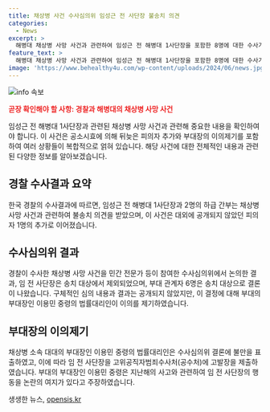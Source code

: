 ```yaml
---
title: 채상병 사건 수사심의위 임성근 전 사단장 불송치 의견
categories:
  - News
excerpt: >
  해병대 채상병 사망 사건과 관련하여 임성근 전 해병대 1사단장을 포함한 8명에 대한 수사가 이뤄지고 있었는데, 경찰 수사심의위에서는 3명에 대한 불송치 의견이 내려졌다. 임 전 사단장과 하급 간부 2명은 송치 대상에서 제외되었고, 대신 군 관계자 6명에 대해선 송치하는 결정이 내려졌다. 추가로 미공개인 피의자 1명이 발표에서 공개되었으며, 경북경찰청은 최종 수사 결과를 오는 8일 발표할 예정이다. 이에 대해 이용민 중령의 법률대리인은 불만을 표현하여 임 전 사단장을 고위공직자범죄수사처에 고발하였다.
feature_text: >
  해병대 채상병 사망 사건과 관련하여 임성근 전 해병대 1사단장을 포함한 8명에 대한 수사가 이뤄지고 있었는데, 경찰 수사심의위에서는 3명에 대한 불송치 의견이 내려졌다. 임 전 사단장과 하급 간부 2명은 송치 대상에서 제외되었고, 대신 군 관계자 6명에 대해선 송치하는 결정이 내려졌다. 추가로 미공개인 피의자 1명이 발표에서 공개되었으며, 경북경찰청은 최종 수사 결과를 오는 8일 발표할 예정이다. 이에 대해 이용민 중령의 법률대리인은 불만을 표현하여 임 전 사단장을 고위공직자범죄수사처에 고발하였다.
image: 'https://www.behealthy4u.com/wp-content/uploads/2024/06/news.jpg'
---
```


<p><img src="https://www.behealthy4u.com/wp-content/uploads/2024/06/news.jpg" alt="info 속보" /></p>

<p><b><span style="color: #ee2323;">곧장 확인해야 할 사항: 경찰과 해병대의 채상병 사망 사건</span></b></p>

<p>임성근 전 해병대 1사단장과 관련된 채상병 사망 사건과 관련해 중요한 내용을 확인하여야 합니다. 이 사건은 공소시효에 의해 뒤늦은 피의자 추가와 부대장의 이의제기를 포함하여 여러 상황들이 복합적으로 얽혀 있습니다. 해당 사건에 대한 전체적인 내용과 관련된 다양한 정보를 알아보겠습니다. </p>

<p data-ke-size="size16"></p>

<h2 data-ke-size="size26">경찰 수사결과 요약</h2>

<p>한국 경찰의 수사결과에 따르면, 임성근 전 해병대 1사단장과 2명의 하급 간부는 채상병 사망 사건과 관련하여 불송치 의견을 받았으며, 이 사건은 대외에 공개되지 않았던 피의자 1명의 추가로 이어졌습니다. </p>

<p data-ke-size="size16"></p>

<h2 data-ke-size="size26">수사심의위 결과</h2>

<p>경찰이 수사한 채상병 사망 사건을 민간 전문가 등이 참여한 수사심의위에서 논의한 결과, 임 전 사단장은 송치 대상에서 제외되었으며, 부대 관계자 6명은 송치 대상으로 결론이 나왔습니다. 구체적인 심의 내용과 결과는 공개되지 않았지만, 이 결정에 대해 부대의 부대장인 이용민 중령의 법률대리인이 이의를 제기하였습니다.</p>

<p data-ke-size="size16"></p>

<h2 data-ke-size="size26">부대장의 이의제기</h2>

<p>채상병 소속 대대의 부대장인 이용민 중령의 법률대리인은 수사심의위 결론에 불만을 표출하였고, 이에 따라 임 전 사단장을 고위공직자범죄수사처(공수처)에 고발장을 제출하였습니다. 부대의 부대장인 이용민 중령은 지난해의 사고와 관련하여 임 전 사단장의 행동을 논란의 여지가 있다고 주장하였습니다.</p>

<p data-ke-size="size16"></p>
생생한 뉴스, <a href="https://opensis.kr" rel="dofollow">opensis.kr</a>


